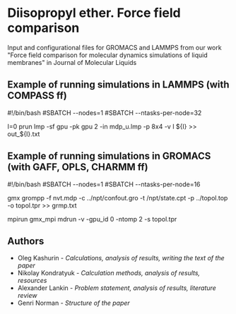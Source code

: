# Diisopropyl ether. Force field comparison
Input and configurational files for GROMACS and LAMMPS from our work "Force field comparison for molecular dynamics simulations of liquid membranes" in Journal of Molecular Liquids

## Example of running simulations in LAMMPS (with COMPASS ff)

#!/bin/bash
#SBATCH --nodes=1
#SBATCH --ntasks-per-node=32

I=0
prun lmp -sf gpu -pk gpu 2 -in mdp_u.lmp -p 8x4 -v I ${I} >> out_${I}.txt

## Example of running simulations in GROMACS (with GAFF, OPLS, CHARMM ff)

#!/bin/bash
#SBATCH --nodes=1
#SBATCH --ntasks-per-node=16

gmx grompp -f nvt.mdp -c ../npt/confout.gro -t /npt/state.cpt -p ../topol.top -o topol.tpr >> grmp.txt

mpirun gmx_mpi mdrun -v -gpu_id 0 -ntomp 2 -s topol.tpr

## Authors
* Oleg Kashurin - *Calculations, analysis of results, writing the text of the paper*
* Nikolay Kondratyuk - *Calculation methods, analysis of results, resources*
* Alexander Lankin - *Problem statement, analysis of results, literature review*
* Genri Norman - *Structure of the paper*
